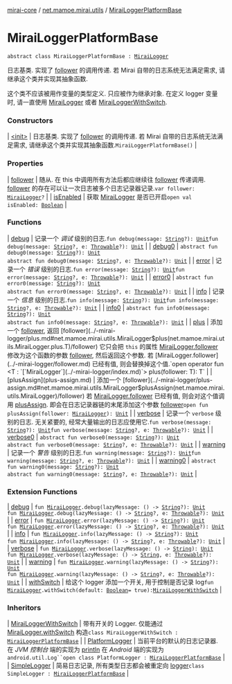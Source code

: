 [mirai-core](../../index.md) / [net.mamoe.mirai.utils](../index.md) / [MiraiLoggerPlatformBase](./index.md)

# MiraiLoggerPlatformBase

`abstract class MiraiLoggerPlatformBase : `[`MiraiLogger`](../-mirai-logger/index.md)

日志基类. 实现了 [follower](follower.md) 的调用传递.
若 Mirai 自带的日志系统无法满足需求, 请继承这个类并实现其抽象函数.

这个类不应该被用作变量的类型定义. 只应被作为继承对象.
在定义 logger 变量时, 请一直使用 [MiraiLogger](../-mirai-logger/index.md) 或者 [MiraiLoggerWithSwitch](../-mirai-logger-with-switch/index.md).

### Constructors

| [&lt;init&gt;](-init-.md) | 日志基类. 实现了 [follower](follower.md) 的调用传递. 若 Mirai 自带的日志系统无法满足需求, 请继承这个类并实现其抽象函数.`MiraiLoggerPlatformBase()` |

### Properties

| [follower](follower.md) | 随从. 在 this 中调用所有方法后都应继续往 [follower](../-mirai-logger/follower.md) 传递调用. [follower](../-mirai-logger/follower.md) 的存在可以让一次日志被多个日志记录器记录.`var follower: `[`MiraiLogger`](../-mirai-logger/index.md)`?` |
| [isEnabled](is-enabled.md) | 获取 [MiraiLogger](../-mirai-logger/index.md) 是否已开启`open val isEnabled: `[`Boolean`](https://kotlinlang.org/api/latest/jvm/stdlib/kotlin/-boolean/index.html) |

### Functions

| [debug](debug.md) | 记录一个 *调试* 级别的日志.`fun debug(message: `[`String`](https://kotlinlang.org/api/latest/jvm/stdlib/kotlin/-string/index.html)`?): `[`Unit`](https://kotlinlang.org/api/latest/jvm/stdlib/kotlin/-unit/index.html)`fun debug(message: `[`String`](https://kotlinlang.org/api/latest/jvm/stdlib/kotlin/-string/index.html)`?, e: `[`Throwable`](https://kotlinlang.org/api/latest/jvm/stdlib/kotlin/-throwable/index.html)`?): `[`Unit`](https://kotlinlang.org/api/latest/jvm/stdlib/kotlin/-unit/index.html) |
| [debug0](debug0.md) | `abstract fun debug0(message: `[`String`](https://kotlinlang.org/api/latest/jvm/stdlib/kotlin/-string/index.html)`?): `[`Unit`](https://kotlinlang.org/api/latest/jvm/stdlib/kotlin/-unit/index.html)<br>`abstract fun debug0(message: `[`String`](https://kotlinlang.org/api/latest/jvm/stdlib/kotlin/-string/index.html)`?, e: `[`Throwable`](https://kotlinlang.org/api/latest/jvm/stdlib/kotlin/-throwable/index.html)`?): `[`Unit`](https://kotlinlang.org/api/latest/jvm/stdlib/kotlin/-unit/index.html) |
| [error](error.md) | 记录一个 *错误* 级别的日志.`fun error(message: `[`String`](https://kotlinlang.org/api/latest/jvm/stdlib/kotlin/-string/index.html)`?): `[`Unit`](https://kotlinlang.org/api/latest/jvm/stdlib/kotlin/-unit/index.html)`fun error(message: `[`String`](https://kotlinlang.org/api/latest/jvm/stdlib/kotlin/-string/index.html)`?, e: `[`Throwable`](https://kotlinlang.org/api/latest/jvm/stdlib/kotlin/-throwable/index.html)`?): `[`Unit`](https://kotlinlang.org/api/latest/jvm/stdlib/kotlin/-unit/index.html) |
| [error0](error0.md) | `abstract fun error0(message: `[`String`](https://kotlinlang.org/api/latest/jvm/stdlib/kotlin/-string/index.html)`?): `[`Unit`](https://kotlinlang.org/api/latest/jvm/stdlib/kotlin/-unit/index.html)<br>`abstract fun error0(message: `[`String`](https://kotlinlang.org/api/latest/jvm/stdlib/kotlin/-string/index.html)`?, e: `[`Throwable`](https://kotlinlang.org/api/latest/jvm/stdlib/kotlin/-throwable/index.html)`?): `[`Unit`](https://kotlinlang.org/api/latest/jvm/stdlib/kotlin/-unit/index.html) |
| [info](info.md) | 记录一个 *信息* 级别的日志.`fun info(message: `[`String`](https://kotlinlang.org/api/latest/jvm/stdlib/kotlin/-string/index.html)`?): `[`Unit`](https://kotlinlang.org/api/latest/jvm/stdlib/kotlin/-unit/index.html)`fun info(message: `[`String`](https://kotlinlang.org/api/latest/jvm/stdlib/kotlin/-string/index.html)`?, e: `[`Throwable`](https://kotlinlang.org/api/latest/jvm/stdlib/kotlin/-throwable/index.html)`?): `[`Unit`](https://kotlinlang.org/api/latest/jvm/stdlib/kotlin/-unit/index.html) |
| [info0](info0.md) | `abstract fun info0(message: `[`String`](https://kotlinlang.org/api/latest/jvm/stdlib/kotlin/-string/index.html)`?): `[`Unit`](https://kotlinlang.org/api/latest/jvm/stdlib/kotlin/-unit/index.html)<br>`abstract fun info0(message: `[`String`](https://kotlinlang.org/api/latest/jvm/stdlib/kotlin/-string/index.html)`?, e: `[`Throwable`](https://kotlinlang.org/api/latest/jvm/stdlib/kotlin/-throwable/index.html)`?): `[`Unit`](https://kotlinlang.org/api/latest/jvm/stdlib/kotlin/-unit/index.html) |
| [plus](plus.md) | 添加一个 [follower](../-mirai-logger/plus.md#net.mamoe.mirai.utils.MiraiLogger$plus(net.mamoe.mirai.utils.MiraiLogger.plus.T)/follower), 返回 [follower](../-mirai-logger/plus.md#net.mamoe.mirai.utils.MiraiLogger$plus(net.mamoe.mirai.utils.MiraiLogger.plus.T)/follower) 它只会把 `this` 的属性 [MiraiLogger.follower](../-mirai-logger/follower.md) 修改为这个函数的参数 [follower](../-mirai-logger/plus.md#net.mamoe.mirai.utils.MiraiLogger$plus(net.mamoe.mirai.utils.MiraiLogger.plus.T)/follower), 然后返回这个参数. 若 [MiraiLogger.follower](../-mirai-logger/follower.md) 已经有值, 则会替换掉这个值.`open operator fun <T : `[`MiraiLogger`](../-mirai-logger/index.md)`> plus(follower: T): T` |
| [plusAssign](plus-assign.md) | 添加一个 [follower](../-mirai-logger/plus-assign.md#net.mamoe.mirai.utils.MiraiLogger$plusAssign(net.mamoe.mirai.utils.MiraiLogger)/follower) 若 [MiraiLogger.follower](../-mirai-logger/follower.md) 已经有值, 则会对这个值调用 [plusAssign](../-mirai-logger/plus-assign.md). 即会在日志记录器链的末尾添加这个参数 [follower](../-mirai-logger/plus-assign.md#net.mamoe.mirai.utils.MiraiLogger$plusAssign(net.mamoe.mirai.utils.MiraiLogger)/follower)`open fun plusAssign(follower: `[`MiraiLogger`](../-mirai-logger/index.md)`): `[`Unit`](https://kotlinlang.org/api/latest/jvm/stdlib/kotlin/-unit/index.html) |
| [verbose](verbose.md) | 记录一个 `verbose` 级别的日志. 无关紧要的, 经常大量输出的日志应使用它.`fun verbose(message: `[`String`](https://kotlinlang.org/api/latest/jvm/stdlib/kotlin/-string/index.html)`?): `[`Unit`](https://kotlinlang.org/api/latest/jvm/stdlib/kotlin/-unit/index.html)`fun verbose(message: `[`String`](https://kotlinlang.org/api/latest/jvm/stdlib/kotlin/-string/index.html)`?, e: `[`Throwable`](https://kotlinlang.org/api/latest/jvm/stdlib/kotlin/-throwable/index.html)`?): `[`Unit`](https://kotlinlang.org/api/latest/jvm/stdlib/kotlin/-unit/index.html) |
| [verbose0](verbose0.md) | `abstract fun verbose0(message: `[`String`](https://kotlinlang.org/api/latest/jvm/stdlib/kotlin/-string/index.html)`?): `[`Unit`](https://kotlinlang.org/api/latest/jvm/stdlib/kotlin/-unit/index.html)<br>`abstract fun verbose0(message: `[`String`](https://kotlinlang.org/api/latest/jvm/stdlib/kotlin/-string/index.html)`?, e: `[`Throwable`](https://kotlinlang.org/api/latest/jvm/stdlib/kotlin/-throwable/index.html)`?): `[`Unit`](https://kotlinlang.org/api/latest/jvm/stdlib/kotlin/-unit/index.html) |
| [warning](warning.md) | 记录一个 *警告* 级别的日志.`fun warning(message: `[`String`](https://kotlinlang.org/api/latest/jvm/stdlib/kotlin/-string/index.html)`?): `[`Unit`](https://kotlinlang.org/api/latest/jvm/stdlib/kotlin/-unit/index.html)`fun warning(message: `[`String`](https://kotlinlang.org/api/latest/jvm/stdlib/kotlin/-string/index.html)`?, e: `[`Throwable`](https://kotlinlang.org/api/latest/jvm/stdlib/kotlin/-throwable/index.html)`?): `[`Unit`](https://kotlinlang.org/api/latest/jvm/stdlib/kotlin/-unit/index.html) |
| [warning0](warning0.md) | `abstract fun warning0(message: `[`String`](https://kotlinlang.org/api/latest/jvm/stdlib/kotlin/-string/index.html)`?): `[`Unit`](https://kotlinlang.org/api/latest/jvm/stdlib/kotlin/-unit/index.html)<br>`abstract fun warning0(message: `[`String`](https://kotlinlang.org/api/latest/jvm/stdlib/kotlin/-string/index.html)`?, e: `[`Throwable`](https://kotlinlang.org/api/latest/jvm/stdlib/kotlin/-throwable/index.html)`?): `[`Unit`](https://kotlinlang.org/api/latest/jvm/stdlib/kotlin/-unit/index.html) |

### Extension Functions

| [debug](../debug.md) | `fun `[`MiraiLogger`](../-mirai-logger/index.md)`.debug(lazyMessage: () -> `[`String`](https://kotlinlang.org/api/latest/jvm/stdlib/kotlin/-string/index.html)`?): `[`Unit`](https://kotlinlang.org/api/latest/jvm/stdlib/kotlin/-unit/index.html)<br>`fun `[`MiraiLogger`](../-mirai-logger/index.md)`.debug(lazyMessage: () -> `[`String`](https://kotlinlang.org/api/latest/jvm/stdlib/kotlin/-string/index.html)`?, e: `[`Throwable`](https://kotlinlang.org/api/latest/jvm/stdlib/kotlin/-throwable/index.html)`?): `[`Unit`](https://kotlinlang.org/api/latest/jvm/stdlib/kotlin/-unit/index.html) |
| [error](../error.md) | `fun `[`MiraiLogger`](../-mirai-logger/index.md)`.error(lazyMessage: () -> `[`String`](https://kotlinlang.org/api/latest/jvm/stdlib/kotlin/-string/index.html)`?): `[`Unit`](https://kotlinlang.org/api/latest/jvm/stdlib/kotlin/-unit/index.html)<br>`fun `[`MiraiLogger`](../-mirai-logger/index.md)`.error(lazyMessage: () -> `[`String`](https://kotlinlang.org/api/latest/jvm/stdlib/kotlin/-string/index.html)`?, e: `[`Throwable`](https://kotlinlang.org/api/latest/jvm/stdlib/kotlin/-throwable/index.html)`?): `[`Unit`](https://kotlinlang.org/api/latest/jvm/stdlib/kotlin/-unit/index.html) |
| [info](../info.md) | `fun `[`MiraiLogger`](../-mirai-logger/index.md)`.info(lazyMessage: () -> `[`String`](https://kotlinlang.org/api/latest/jvm/stdlib/kotlin/-string/index.html)`?): `[`Unit`](https://kotlinlang.org/api/latest/jvm/stdlib/kotlin/-unit/index.html)<br>`fun `[`MiraiLogger`](../-mirai-logger/index.md)`.info(lazyMessage: () -> `[`String`](https://kotlinlang.org/api/latest/jvm/stdlib/kotlin/-string/index.html)`?, e: `[`Throwable`](https://kotlinlang.org/api/latest/jvm/stdlib/kotlin/-throwable/index.html)`?): `[`Unit`](https://kotlinlang.org/api/latest/jvm/stdlib/kotlin/-unit/index.html) |
| [verbose](../verbose.md) | `fun `[`MiraiLogger`](../-mirai-logger/index.md)`.verbose(lazyMessage: () -> `[`String`](https://kotlinlang.org/api/latest/jvm/stdlib/kotlin/-string/index.html)`): `[`Unit`](https://kotlinlang.org/api/latest/jvm/stdlib/kotlin/-unit/index.html)<br>`fun `[`MiraiLogger`](../-mirai-logger/index.md)`.verbose(lazyMessage: () -> `[`String`](https://kotlinlang.org/api/latest/jvm/stdlib/kotlin/-string/index.html)`, e: `[`Throwable`](https://kotlinlang.org/api/latest/jvm/stdlib/kotlin/-throwable/index.html)`?): `[`Unit`](https://kotlinlang.org/api/latest/jvm/stdlib/kotlin/-unit/index.html) |
| [warning](../warning.md) | `fun `[`MiraiLogger`](../-mirai-logger/index.md)`.warning(lazyMessage: () -> `[`String`](https://kotlinlang.org/api/latest/jvm/stdlib/kotlin/-string/index.html)`?): `[`Unit`](https://kotlinlang.org/api/latest/jvm/stdlib/kotlin/-unit/index.html)<br>`fun `[`MiraiLogger`](../-mirai-logger/index.md)`.warning(lazyMessage: () -> `[`String`](https://kotlinlang.org/api/latest/jvm/stdlib/kotlin/-string/index.html)`?, e: `[`Throwable`](https://kotlinlang.org/api/latest/jvm/stdlib/kotlin/-throwable/index.html)`?): `[`Unit`](https://kotlinlang.org/api/latest/jvm/stdlib/kotlin/-unit/index.html) |
| [withSwitch](../with-switch.md) | 给这个 logger 添加一个开关, 用于控制是否记录 log`fun `[`MiraiLogger`](../-mirai-logger/index.md)`.withSwitch(default: `[`Boolean`](https://kotlinlang.org/api/latest/jvm/stdlib/kotlin/-boolean/index.html)` = true): `[`MiraiLoggerWithSwitch`](../-mirai-logger-with-switch/index.md) |

### Inheritors

| [MiraiLoggerWithSwitch](../-mirai-logger-with-switch/index.md) | 带有开关的 Logger. 仅能通过 [MiraiLogger.withSwitch](../with-switch.md) 构造`class MiraiLoggerWithSwitch : `[`MiraiLoggerPlatformBase`](./index.md) |
| [PlatformLogger](../-platform-logger/index.md) | 当前平台的默认的日志记录器. 在 *JVM 控制台* 端的实现为 [println](https://kotlinlang.org/api/latest/jvm/stdlib/kotlin.io/println.html) 在 *Android* 端的实现为 `android.util.Log``open class PlatformLogger : `[`MiraiLoggerPlatformBase`](./index.md) |
| [SimpleLogger](../-simple-logger/index.md) | 简易日志记录, 所有类型日志都会被重定向 [logger](#)`class SimpleLogger : `[`MiraiLoggerPlatformBase`](./index.md) |

